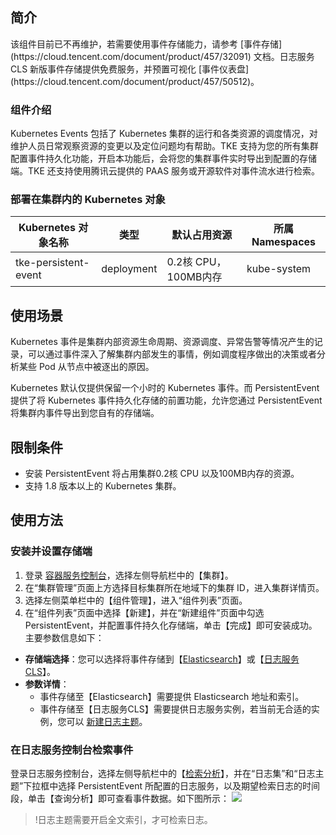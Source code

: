 ## 简介


<dx-alert infotype="alarm" title="">
该组件目前已不再维护，若需要使用事件存储能力，请参考 [事件存储](https://cloud.tencent.com/document/product/457/32091) 文档。日志服务 CLS 新版事件存储提供免费服务，并预置可视化 [事件仪表盘](https://cloud.tencent.com/document/product/457/50512)。
</dx-alert>




### 组件介绍

Kubernetes Events 包括了 Kubernetes 集群的运行和各类资源的调度情况，对维护人员日常观察资源的变更以及定位问题均有帮助。TKE 支持为您的所有集群配置事件持久化功能，开启本功能后，会将您的集群事件实时导出到配置的存储端。TKE 还支持使用腾讯云提供的 PAAS 服务或开源软件对事件流水进行检索。


### 部署在集群内的 Kubernetes 对象


| Kubernetes 对象名称       | 类型         | 默认占用资源          | 所属 Namespaces|
| -------------------- | ---------- | --------------- | ------------ |
| tke-persistent-event | deployment | 0.2核 CPU，100MB内存 | kube-system  |

## 使用场景

Kubernetes 事件是集群内部资源生命周期、资源调度、异常告警等情况产生的记录，可以通过事件深入了解集群内部发生的事情，例如调度程序做出的决策或者分析某些 Pod 从节点中被逐出的原因。

Kubernetes 默认仅提供保留一个小时的 Kubernetes 事件。而 PersistentEvent 提供了将 Kubernetes 事件持久化存储的前置功能，允许您通过 PersistentEvent 将集群内事件导出到您自有的存储端。

## 限制条件
- 安装 PersistentEvent 将占用集群0.2核 CPU 以及100MB内存的资源。
- 支持 1.8 版本以上的 Kubernetes 集群。

## 使用方法

### 安装并设置存储端
1. 登录 [容器服务控制台](https://console.qcloud.com/tke2)，选择左侧导航栏中的【集群】。
2. 在“集群管理”页面上方选择目标集群所在地域下的集群 ID，进入集群详情页。
3. 选择左侧菜单栏中的【组件管理】，进入“组件列表”页面。
4. 在“组件列表”页面中选择【新建】，并在“新建组件”页面中勾选 PersistentEvent，并配置事件持久化存储端，单击【完成】即可安装成功。
主要参数信息如下：
 - **存储端选择**：您可以选择将事件存储到【[Elasticsearch](https://cloud.tencent.com/document/product/845/16478)】或【[日志服务 CLS](https://cloud.tencent.com/document/product/614/11254)】。
 - **参数详情**：
	 - 事件存储至【Elasticsearch】需要提供 Elasticsearch 地址和索引。
	 - 事件存储至【日志服务CLS】需要提供日志服务实例，若当前无合适的实例，您可以 [新建日志主题](https://console.cloud.tencent.com/cls/topic?region=ap-guangzhou)。



### 在日志服务控制台检索事件
登录日志服务控制台，选择左侧导航栏中的【[检索分析](https://console.cloud.tencent.com/cls/search)】，并在“日志集”和“日志主题”下拉框中选择 PersistentEvent 所配置的日志服务，以及期望检索日志的时间段，单击【查询分析】即可查看事件数据。如下图所示：
![](https://main.qcloudimg.com/raw/7b30875bb8f4e7bf057291d210dc0d0c.png)



>!日志主题需要开启全文索引，才可检索日志。

